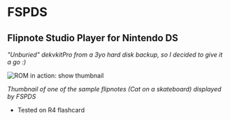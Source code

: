 # FSPDS 

## Flipnote Studio Player for Nintendo DS

*"Unburied" dekvkitPro from a 3yo hard disk backup, so I decided to give it a go :)*

![ROM in action: show thumbnail](https://github.com/NotImplementedLife/Resources/blob/main/FSPDS/images/ss01.png "Show thumbnail")

*Thumbnail of one of the sample flipnotes (Cat on a skateboard) displayed by FSPDS*

- Tested on R4 flashcard
